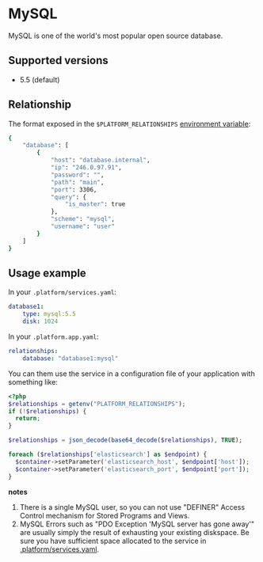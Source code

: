 # MySQL

MySQL is one of the world's most popular open source database.

## Supported versions

* 5.5 (default)

## Relationship

The format exposed in the ``$PLATFORM_RELATIONSHIPS`` [environment variable](reference/environment-variables.md):

```bash
{
    "database": [
        {
            "host": "database.internal",
            "ip": "246.0.97.91",
            "password": "",
            "path": "main",
            "port": 3306,
            "query": {
                "is_master": true
            },
            "scheme": "mysql",
            "username": "user"
        }
    ]
}
```

## Usage example

In your ``.platform/services.yaml``:

```yaml
database1:
    type: mysql:5.5
    disk: 1024
```

In your ``.platform.app.yaml``:

```yaml
relationships:
    database: "database1:mysql"
```

You can them use the service in a configuration file of your application with something like:

```php
<?php
$relationships = getenv("PLATFORM_RELATIONSHIPS");
if (!$relationships) {
  return;
}

$relationships = json_decode(base64_decode($relationships), TRUE);

foreach ($relationships['elasticsearch'] as $endpoint) {
  $container->setParameter('elasticsearch_host', $endpoint['host']);
  $container->setParameter('elasticsearch_port', $endpoint['port']);
}
```

**notes**
1. There is a single MySQL user, so you can not use "DEFINER" Access Control mechanism for Stored Programs and Views.
2. MySQL Errors such as "PDO Exception 'MySQL server has gone away'" are usually simply the result of exhausting your existing diskspace. Be sure you have sufficient space allocated to the service in [.platform/services.yaml](reference/services-yaml.md).
